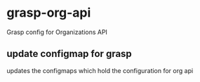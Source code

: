 # grasp-org-api
Grasp config for Organizations API
## update configmap for grasp
updates the configmaps which hold the configuration for org api
